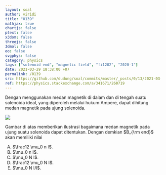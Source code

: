```yaml
---
layout: soal
author: viridi
title: "0139"
mathjax: true
chartjs: false
ptext: false
x3dom: false
threejs: false
3dmol: false
oo: false
svgphys: false
category: physics
tags: ["solenoid end", "magnetic field", "fi1202", "2020-1"]
date: 2021-03-29 18:38:00 +07
permalink: /0139
src: https://github.com/dudung/soal/commits/master/_posts/0/13/2021-03-29-magnetic-field-solenoid-end.md
ref: https://physics.stackexchange.com/a/341671/260719
---
```

Dengan menggunakan medan magnetik di dalam dan di tengah suatu solenoida ideal, yang diperoleh melalui hukum Ampere, dapat dihitung medan magnetik pada ujung solenoida.

![]({{site.baseurl}}/assets/img/0/13/0139.png)

Gambar di atas memberikan ilustrasi bagaimana medan magnetik pada ujung suatu solenoida dapat ditentukan. Dengan demkian $B_{\rm end}$ akan memiliki nilai

<ol type="A">
<li>$\frac12 \mu_0 n I$.
<li>$\mu_0 n I$.
<li>$\mu_0 N I$.
<li>$\frac12 \mu_0 N I$.
<li>$\mu_0 N I/l$.
